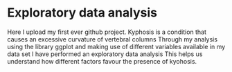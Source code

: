 # Exploratory data analysis

Here I upload my first ever github project. Kyphosis is a condition that causes an excessive curvature of vertebral columns
Through my analysis using the library ggplot and making use of different variables available in my data set I have performed an exploratory data analysis
This helps us understand how different factors favour the presence of kyohosis.
